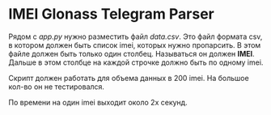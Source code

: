 # IMEI Glonass Telegram Parser
Рядом с *app.py* нужно разместить файл *data.csv*. Это файл формата csv, в котором должен быть список imei, которых нужно пропарсить. В этом файле должен быть только один столбец. Называться он должен **IMEI**. Дальше в этом столбце на каждой строчке должно быть по одному imei.

Скрипт должен работать для объема данных в 200 imei. На большое кол-во он не тестировался.

По времени на один imei выходит около 2х секунд.